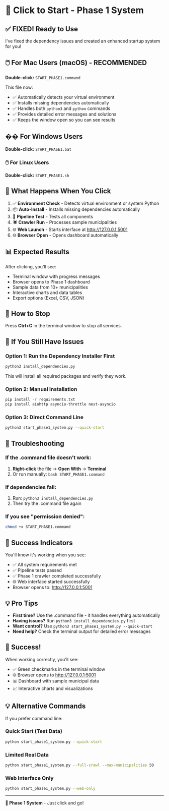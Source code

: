 # 🚀 Click to Start - Phase 1 System

## ✅ FIXED! Ready to Use

I've fixed the dependency issues and created an enhanced startup system for you!

## 🖱️ For Mac Users (macOS) - RECOMMENDED
**Double-click:** `START_PHASE1.command`

This file now:
- ✅ Automatically detects your virtual environment
- ✅ Installs missing dependencies automatically  
- ✅ Handles both `python3` and `python` commands
- ✅ Provides detailed error messages and solutions
- ✅ Keeps the window open so you can see results

## ��️ For Windows Users
**Double-click:** `START_PHASE1.bat`

### 🖱️ For Linux Users  
**Double-click:** `START_PHASE1.sh`

## 🎯 What Happens When You Click

1. ✅ **Environment Check** - Detects virtual environment or system Python
2. 📦 **Auto-Install** - Installs missing dependencies automatically
3. 🧪 **Pipeline Test** - Tests all components
4. 🕷️ **Crawler Run** - Processes sample municipalities  
5. 🌐 **Web Launch** - Starts interface at http://127.0.0.1:5001
6. 🌐 **Browser Open** - Opens dashboard automatically

## 📊 Expected Results

After clicking, you'll see:
- Terminal window with progress messages
- Browser opens to Phase 1 dashboard
- Sample data from 10+ municipalities
- Interactive charts and data tables
- Export options (Excel, CSV, JSON)

## 🛑 How to Stop

Press **Ctrl+C** in the terminal window to stop all services.

## 🔧 If You Still Have Issues

### Option 1: Run the Dependency Installer First
```bash
python3 install_dependencies.py
```
This will install all required packages and verify they work.

### Option 2: Manual Installation
```bash
pip install -r requirements.txt
pip install aiohttp asyncio-throttle nest-asyncio
```

### Option 3: Direct Command Line
```bash
python3 start_phase1_system.py --quick-start
```

## 🐛 Troubleshooting

### If the .command file doesn't work:
1. **Right-click** the file → **Open With** → **Terminal**
2. Or run manually: `bash START_PHASE1.command`

### If dependencies fail:
1. Run: `python3 install_dependencies.py`
2. Then try the .command file again

### If you see "permission denied":
```bash
chmod +x START_PHASE1.command
```

## 🎉 Success Indicators

You'll know it's working when you see:
- ✅ All system requirements met
- ✅ Pipeline tests passed  
- ✅ Phase 1 crawler completed successfully
- 🌐 Web interface started successfully
- Browser opens to: http://127.0.0.1:5001

## 💡 Pro Tips

- **First time?** Use the .command file - it handles everything automatically
- **Having issues?** Run `python3 install_dependencies.py` first
- **Want control?** Use `python3 start_phase1_system.py --quick-start`
- **Need help?** Check the terminal output for detailed error messages

## 🎉 Success!

When working correctly, you'll see:
- ✅ Green checkmarks in the terminal window
- 🌐 Browser opens to http://127.0.0.1:5001
- 📊 Dashboard with sample municipal data
- 📈 Interactive charts and visualizations

## 💡 Alternative Commands

If you prefer command line:

### Quick Start (Test Data)
```bash
python start_phase1_system.py --quick-start
```

### Limited Real Data
```bash
python start_phase1_system.py --full-crawl --max-municipalities 50
```

### Web Interface Only
```bash
python start_phase1_system.py --web-only
```

---

**🎯 Phase 1 System** - Just click and go! 
